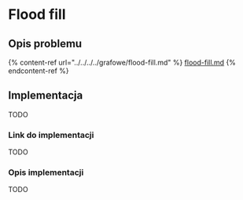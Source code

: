 # Flood fill

## Opis problemu

{% content-ref url="../../../../grafowe/flood-fill.md" %}
[flood-fill.md](../../../../grafowe/flood-fill.md)
{% endcontent-ref %}

## Implementacja

TODO

### Link do implementacji

TODO

### Opis implementacji

TODO

